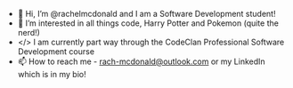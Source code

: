 - 👋 Hi, I’m @rachelmcdonald and I am a Software Development student!
- 👀 I’m interested in all things code, Harry Potter and Pokemon (quite the nerd!)
- </> I am currently part way through the CodeClan Professional Software Development course
- 📫 How to reach me - rach-mcdonald@outlook.com or my LinkedIn which is in my bio!

